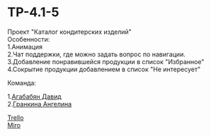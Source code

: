 # TP-4.1-5
Проект "Каталог кондитерских изделий" <br />
Особенности: <br />
1.Анимация <br />
2.Чат поддержки, где можно задать вопрос по навигации. <br />
3.Добавление понравившейся продукции в список "Избранное" <br />
4.Сокрытие продукции добавлением в список "Не интересует" <br />

Команда: <br />

1.[Агабабян Давид](https://github.com/5david-hub5) <br />
2.[Гранкина Ангелина](https://github.com/anggrankn) <br />

[Trello](https://trello.com/invite/b/OQpSb9Hd/ATTI608e3127e220e63697dd4684c5336c50C8536845/интернет-магазин-кондитерских-изделий)<br />
[Miro](https://miro.com/welcomeonboard/ZG9KMUxzWHF5R2NrUFlONFlvelBURzdOemh6QktKMXZIdEtuQzNpMHdEdkM4ZjVReXd6Y05EVGZtVjdLYldiOXwzNDU4NzY0NTQ3MzkwODY2NzY4fDI=?share_link_id=128098582879)<br />
